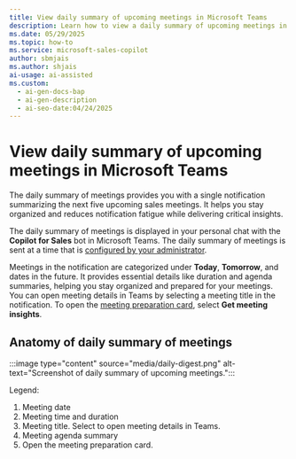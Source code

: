 ```yaml
---
title: View daily summary of upcoming meetings in Microsoft Teams
description: Learn how to view a daily summary of upcoming meetings in Microsoft Teams. Access insights and stay prepared with ease.
ms.date: 05/29/2025
ms.topic: how-to
ms.service: microsoft-sales-copilot
author: sbmjais
ms.author: shjais
ai-usage: ai-assisted
ms.custom:
  - ai-gen-docs-bap
  - ai-gen-description
  - ai-seo-date:04/24/2025
---
```


# View daily summary of upcoming meetings in Microsoft Teams

The daily summary of meetings provides you with a single notification summarizing the next five upcoming sales meetings. It helps you stay organized and reduces notification fatigue while delivering critical insights.

The daily summary of meetings is displayed in your personal chat with the **Copilot for Sales** bot in Microsoft Teams. The daily summary of meetings is sent at a time that is [configured by your administrator](configure-meeting-agent.md#configure-daily-summary-of-meetings). 

Meetings in the notification are categorized under **Today**, **Tomorrow**, and dates in the future. It provides essential details like duration and agenda summaries, helping you stay organized and prepared for your meetings. You can open meeting details in Teams by selecting a meeting title in the notification. To open the [meeting preparation card](meeting-prep.md), select **Get meeting insights**.

## Anatomy of daily summary of meetings

:::image type="content" source="media/daily-digest.png" alt-text="Screenshot of daily summary of upcoming meetings.":::

Legend:
1. Meeting date
1. Meeting time and duration
1. Meeting title. Select to open meeting details in Teams.
1. Meeting agenda summary
1. Open the meeting preparation card. 
